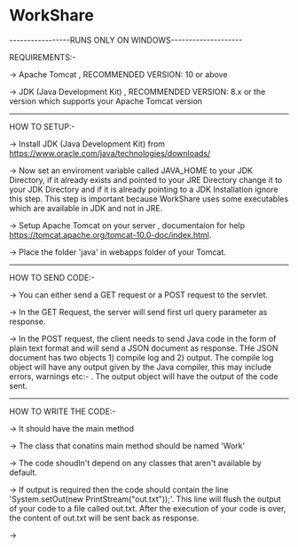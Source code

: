 # WorkShare

-----------------RUNS ONLY ON WINDOWS--------------------

REQUIREMENTS:-

-> Apache Tomcat , RECOMMENDED VERSION: 10 or above

-> JDK (Java Development Kit) , RECOMMENDED VERSION: 8.x or the version which supports your Apache Tomcat version
   
----------------------------------------------------------

HOW TO SETUP:-

-> Install JDK (Java Development Kit) from https://www.oracle.com/java/technologies/downloads/

-> Now set an enviroment variable called JAVA_HOME to your JDK Directory, if it already exists and pointed to your JRE Directory change it to your JDK Directory and if it is already pointing to a JDK Installation ignore this step. This step is important because WorkShare uses some executables which are available in JDK and not in JRE.

-> Setup Apache Tomcat on your server , documentaion for help https://tomcat.apache.org/tomcat-10.0-doc/index.html.

-> Place the folder 'java' in webapps folder of your Tomcat.

---------------------------------------------------------

HOW TO SEND CODE:-

-> You can either send a GET request or a POST request to the servlet. 

-> In the GET Request, the server will send first url query parameter as response. 

-> In the POST request, the client needs to send Java code in the form of plain text format and will send a JSON document as response. THe JSON document has two objects 1) compile log and 2) output. The compile log object will have any output given by the Java compiler, this may include errors, warnings etc:- . The output object will have the output of the code sent.

---------------------------------------------------------

HOW TO WRITE THE CODE:-

-> It should have the main method

-> The class that conatins main method should be named 'Work'

-> The code shoudln't depend on any classes that aren't available by default.

-> If output is required then the code should contain the line 'System.setOut(new PrintStream(\"out.txt\"));'. This line will flush the output of your code to a file called out.txt. After the execution of your code is over, the content of out.txt will be sent back as response.

->
